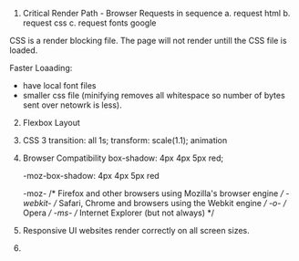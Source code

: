 1. Critical Render Path - Browser Requests in sequence
    a. request html
    b. request css
    c. request fonts google

CSS is a render blocking file. The page will not render untill the CSS file is loaded.

Faster Loaading:
- have local font files
- smaller css file (minifying removes all whitespace so number of bytes sent over netowrk is less).


2. Flexbox Layout

3. CSS 3
   transition: all 1s;
   transform: scale(1.1);
   animation
   
4. Browser Compatibility
   box-shadow: 4px 4px 5px red;

   -moz-box-shadow: 4px 4px 5px red
   
    -moz-     /* Firefox and other browsers using Mozilla's browser engine */
    -webkit-  /* Safari, Chrome and browsers using the Webkit engine */
    -o-       /* Opera */
    -ms-      /* Internet Explorer (but not always) */ 

5. Responsive UI
websites render correctly on all screen sizes.

6. 